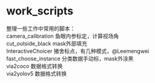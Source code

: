 # work_scripts
整理一些工作中常用的脚本：  
camera_calibration 鱼眼内参标定，计算视场角  
cut_outside_black mask外部填充  
InteractiveChoicer 猪舍标点，有几种模式，@Leemengwei  
fast_choose_instance 分类数据手动标，mask外涂黑  
via2coco 数据格式转换  
via2yolov5 数据格式转换  

